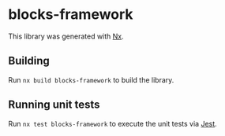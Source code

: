 # blocks-framework

This library was generated with [Nx](https://nx.dev).

## Building

Run `nx build blocks-framework` to build the library.

## Running unit tests

Run `nx test blocks-framework` to execute the unit tests via [Jest](https://jestjs.io).
